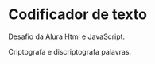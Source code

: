 # Codificador de texto


Desafio da Alura Html e JavaScript.

Criptografa e discriptografa palavras.
